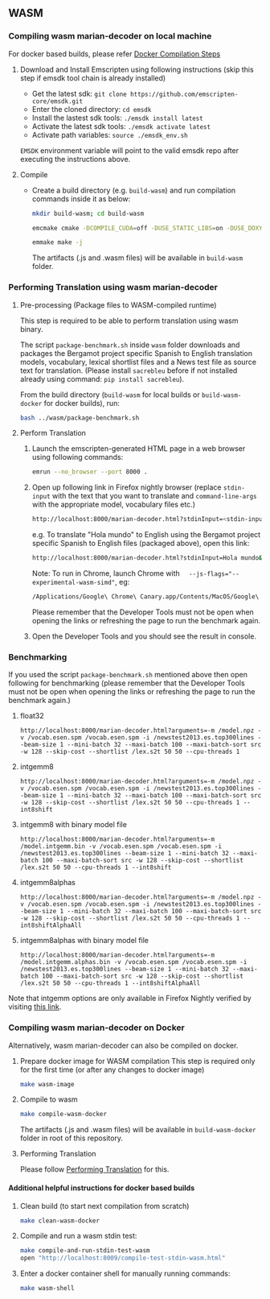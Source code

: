 
## WASM

### Compiling wasm marian-decoder on local machine

For docker based builds, please refer [Docker Compilation Steps](#Docker-Compilation)

1. Download and Install Emscripten using following instructions (skip this step if emsdk tool chain is already installed)
    * Get the latest sdk: `git clone https://github.com/emscripten-core/emsdk.git`
    * Enter the cloned directory: `cd emsdk`
    * Install the lastest sdk tools: `./emsdk install latest`
    * Activate the latest sdk tools: `./emsdk activate latest`
    * Activate path variables: `source ./emsdk_env.sh`

    `EMSDK` environment variable will point to the valid emsdk repo after executing the instructions above.

2. Compile

    * Create a build directory (e.g. `build-wasm`) and run compilation commands inside it as below:
        ```bash
        mkdir build-wasm; cd build-wasm

        emcmake cmake -DCOMPILE_CUDA=off -DUSE_STATIC_LIBS=on -DUSE_DOXYGEN=off -DUSE_FBGEMM=off -DUSE_MKL=off -DCOMPILE_WITHOUT_EXCEPTIONS=on -DUSE_WASM_COMPATIBLE_BLAS=on -DCOMPILE_DECODER_ONLY=on -DCOMPILE_WITH_PTHREADS=off -DCOMPILE_WASM=on ../

        emmake make -j
        ```

        The artifacts (.js and .wasm files) will be available in `build-wasm` folder.

### <a name="Perform-Translation"></a> Performing Translation using wasm marian-decoder

1. Pre-processing (Package files to WASM-compiled runtime)

    This step is required to be able to perform translation using wasm binary.

    The script `package-benchmark.sh` inside `wasm` folder downloads and packages the Bergamot project specific Spanish to English translation models, vocabulary, lexical shortlist files and a News test file as source text for translation. (Please install `sacrebleu` before if not installed already using command: `pip install sacrebleu`).

    From the build directory (`build-wasm` for local builds or `build-wasm-docker` for docker builds), run:

    ```bash
    bash ../wasm/package-benchmark.sh
    ```

2. Perform Translation
    1. Launch the emscripten-generated HTML page in a web browser using following commands:
        ```bash
        emrun --no_browser --port 8000 .
        ```

    2. Open up following link in Firefox nightly browser (replace `stdin-input` with the text that you want to translate and `command-line-args` with the appropriate model, vocabulary files etc.)

        ```bash
        http://localhost:8000/marian-decoder.html?stdinInput=<stdin-input>&arguments=<command-line-args>
        ```

        e.g. To translate "Hola mundo" to English using the Bergamot project specific Spanish to English files (packaged above), open this link:

        ```bash
        http://localhost:8000/marian-decoder.html?stdinInput=Hola mundo&arguments=-m /model.npz -v /vocab.esen.spm /vocab.esen.spm --cpu-threads 1
        ```

        Note: To run in Chrome, launch Chrome with `  --js-flags="--experimental-wasm-simd"`, eg:

        ```bash
        /Applications/Google\ Chrome\ Canary.app/Contents/MacOS/Google\ Chrome\ Canary  --js-flags="--experimental-wasm-simd"
        ```

        Please remember that the Developer Tools must not be open when opening the links or refreshing the page to run the benchmark again.

    3. Open the Developer Tools and you should see the result in console.


### Benchmarking

If you used the script `package-benchmark.sh` mentioned above then open following for benchmarking (please remember that the Developer Tools must not be open when opening the links or refreshing the page to run the benchmark again.)

1. float32

    `http://localhost:8000/marian-decoder.html?arguments=-m /model.npz -v /vocab.esen.spm /vocab.esen.spm -i /newstest2013.es.top300lines --beam-size 1 --mini-batch 32 --maxi-batch 100 --maxi-batch-sort src -w 128 --skip-cost --shortlist /lex.s2t 50 50 --cpu-threads 1`

2. intgemm8

    `http://localhost:8000/marian-decoder.html?arguments=-m /model.npz -v /vocab.esen.spm /vocab.esen.spm -i /newstest2013.es.top300lines --beam-size 1 --mini-batch 32 --maxi-batch 100 --maxi-batch-sort src -w 128 --skip-cost --shortlist /lex.s2t 50 50 --cpu-threads 1 --int8shift`

3. intgemm8 with binary model file

    `http://localhost:8000/marian-decoder.html?arguments=-m /model.intgemm.bin -v /vocab.esen.spm /vocab.esen.spm -i /newstest2013.es.top300lines --beam-size 1 --mini-batch 32 --maxi-batch 100 --maxi-batch-sort src -w 128 --skip-cost --shortlist /lex.s2t 50 50 --cpu-threads 1 --int8shift`

4. intgemm8alphas

    `http://localhost:8000/marian-decoder.html?arguments=-m /model.npz -v /vocab.esen.spm /vocab.esen.spm -i /newstest2013.es.top300lines --beam-size 1 --mini-batch 32 --maxi-batch 100 --maxi-batch-sort src -w 128 --skip-cost --shortlist /lex.s2t 50 50 --cpu-threads 1 --int8shiftAlphaAll`

5. intgemm8alphas with binary model file

    `http://localhost:8000/marian-decoder.html?arguments=-m /model.intgemm.alphas.bin -v /vocab.esen.spm /vocab.esen.spm -i /newstest2013.es.top300lines --beam-size 1 --mini-batch 32 --maxi-batch 100 --maxi-batch-sort src -w 128 --skip-cost --shortlist /lex.s2t 50 50 --cpu-threads 1 --int8shiftAlphaAll`

Note that intgemm options are only available in Firefox Nightly verified by visiting [this link](https://axis-of-eval.org/sandbox/wormhole-test.html).


### <a name="Docker-Compilation"></a> Compiling wasm marian-decoder on Docker

Alternatively, wasm marian-decoder can also be compiled on docker.

1. Prepare docker image for WASM compilation
    This step is required only for the first time (or after any changes to docker image)

    ```bash
    make wasm-image
    ```

2. Compile to wasm

    ```bash
    make compile-wasm-docker
    ```
    The artifacts (.js and .wasm files) will be available in `build-wasm-docker` folder in root of this repository.

3. Performing Translation

    Please follow [Performing Translation](#Perform-Translation) for this.


#### Additional helpful instructions for docker based builds

1. Clean build (to start next compilation from scratch)

    ```bash
    make clean-wasm-docker
    ```
2. Compile and run a wasm stdin test:

    ```bash
    make compile-and-run-stdin-test-wasm
    open "http://localhost:8009/compile-test-stdin-wasm.html"
    ```

3. Enter a docker container shell for manually running commands:

    ```bash
    make wasm-shell
    ```
